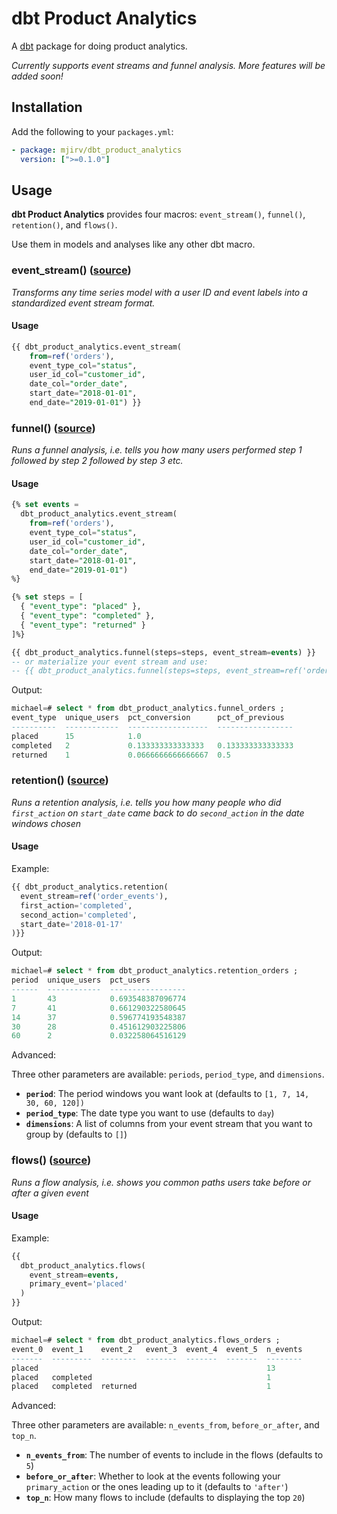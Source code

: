 # dbt Product Analytics

A [dbt](https://docs.getdbt.com/) package for doing product analytics.

_Currently supports event streams and funnel analysis. More features will be added soon!_

## Installation

Add the following to your `packages.yml`:

```yaml
- package: mjirv/dbt_product_analytics
  version: [">=0.1.0"]
```

## Usage

**dbt Product Analytics** provides four macros: `event_stream()`, `funnel()`, `retention()`, and `flows()`.

Use them in models and analyses like any other dbt macro.

### event_stream() ([source](https://github.com/mjirv/dbt_product_analytics/blob/main/macros/event_stream.sql))

_Transforms any time series model with a user ID and event labels into a standardized event stream format._

#### Usage

```sql
{{ dbt_product_analytics.event_stream(
    from=ref('orders'),
    event_type_col="status",
    user_id_col="customer_id",
    date_col="order_date",
    start_date="2018-01-01",
    end_date="2019-01-01") }}
```

### funnel() ([source](https://github.com/mjirv/dbt_product_analytics/blob/main/macros/funnel.sql))

_Runs a funnel analysis, i.e. tells you how many users performed step 1 followed by step 2 followed by step 3 etc._

#### Usage

```sql
{% set events =
  dbt_product_analytics.event_stream(
    from=ref('orders'),
    event_type_col="status",
    user_id_col="customer_id",
    date_col="order_date",
    start_date="2018-01-01",
    end_date="2019-01-01")
%}

{% set steps = [
  { "event_type": "placed" },
  { "event_type": "completed" },
  { "event_type": "returned" }
]%}

{{ dbt_product_analytics.funnel(steps=steps, event_stream=events) }}
-- or materialize your event stream and use:
-- {{ dbt_product_analytics.funnel(steps=steps, event_stream=ref('order_events')) }}
```

Output:

```sql
michael=# select * from dbt_product_analytics.funnel_orders ;
event_type  unique_users  pct_conversion      pct_of_previous  
----------  ------------  ------------------  -----------------
placed      15            1.0                                  
completed   2             0.133333333333333   0.133333333333333
returned    1             0.0666666666666667  0.5              
```

### retention() ([source](https://github.com/mjirv/dbt_product_analytics/blob/main/macros/retention.sql))

_Runs a retention analysis, i.e. tells you how many people who did `first_action` on `start_date` came back to do `second_action` in the date windows chosen_

#### Usage

Example:

```sql
{{ dbt_product_analytics.retention(
  event_stream=ref('order_events'),
  first_action='completed',
  second_action='completed',
  start_date='2018-01-17'
)}}
```

Output:

```sql
michael=# select * from dbt_product_analytics.retention_orders ;
period  unique_users  pct_users        
------  ------------  -----------------
1       43            0.693548387096774
7       41            0.661290322580645
14      37            0.596774193548387
30      28            0.451612903225806
60      2             0.032258064516129
```

Advanced:

Three other parameters are available: `periods`, `period_type`, and `dimensions`.

- **`period`**: The period windows you want look at (defaults to `[1, 7, 14, 30, 60, 120])`
- **`period_type`**: The date type you want to use (defaults to `day`)
- **`dimensions`**: A list of columns from your event stream that you want to group by (defaults to `[]`)

### flows() ([source](https://github.com/mjirv/dbt_product_analytics/blob/main/macros/flows.sql))

_Runs a flow analysis, i.e. shows you common paths users take before or after a given event_

#### Usage

Example:

```sql
{{
  dbt_product_analytics.flows(
    event_stream=events,
    primary_event='placed'
  )
}}
```

Output:

```sql
michael=# select * from dbt_product_analytics.flows_orders ;
event_0  event_1    event_2   event_3  event_4  event_5  n_events
-------  ---------  --------  -------  -------  -------  --------
placed                                                   13      
placed   completed                                       1       
placed   completed  returned                             1       
```

Advanced:

Three other parameters are available: `n_events_from`, `before_or_after`, and `top_n`.

- **`n_events_from`**: The number of events to include in the flows (defaults to `5`)
- **`before_or_after`**: Whether to look at the events following your `primary_action` or the ones leading up to it (defaults to `'after'`)
- **`top_n`**: How many flows to include (defaults to displaying the top `20`)
